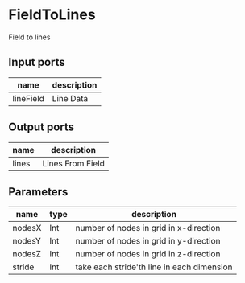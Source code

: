 
# FieldToLines
Field to lines

## Input ports
|name|description|
|-|-|
|lineField|Line Data|



## Output ports
|name|description|
|-|-|
|lines|Lines From Field|



## Parameters
|name|type|description|
|-|-|-|
|nodesX|Int|number of nodes in grid in x-direction|
|nodesY|Int|number of nodes in grid in y-direction|
|nodesZ|Int|number of nodes in grid in z-direction|
|stride|Int|take each stride'th line in each dimension|

